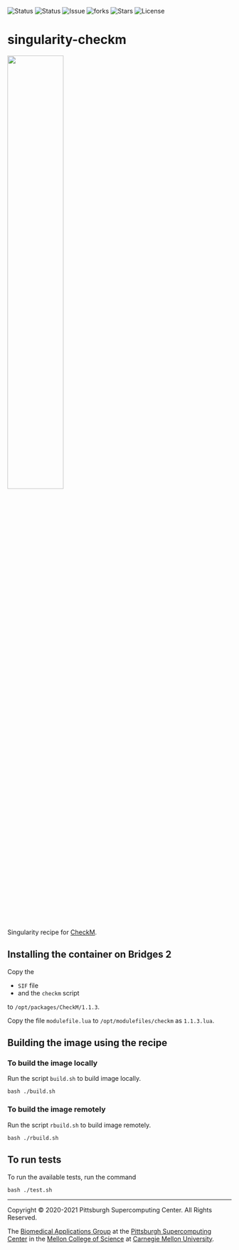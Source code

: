 ![Status](https://github.com/pscedu/singularity-checkm/actions/workflows/main.yml/badge.svg)
![Status](https://github.com/pscedu/singularity-checkm/actions/workflows/pretty.yml/badge.svg)
![Issue](https://img.shields.io/github/issues/pscedu/singularity-checkm)
![forks](https://img.shields.io/github/forks/pscedu/singularity-checkm)
![Stars](https://img.shields.io/github/stars/pscedu/singularity-checkm)
![License](https://img.shields.io/github/license/pscedu/singularity-checkm)

# singularity-checkm

<img src="http://ecogenomics.github.io/CheckM/img/checkm.png" width="50%" />

Singularity recipe for [CheckM](http://ecogenomics.github.io/CheckM/).

## Installing the container on Bridges 2
Copy the

* `SIF` file
* and the `checkm` script

to `/opt/packages/CheckM/1.1.3`.

Copy the file `modulefile.lua` to `/opt/modulefiles/checkm` as `1.1.3.lua`.

## Building the image using the recipe

### To build the image locally
Run the script `build.sh` to build image locally.

```
bash ./build.sh
````

### To build the image remotely
Run the script `rbuild.sh` to build image remotely.

```
bash ./rbuild.sh
```

## To run tests
To run the available tests, run the command

```
bash ./test.sh
```

---
Copyright © 2020-2021 Pittsburgh Supercomputing Center. All Rights Reserved.

The [Biomedical Applications Group](https://www.psc.edu/biomedical-applications/) at the [Pittsburgh Supercomputing Center](http://www.psc.edu) in the [Mellon College of Science](https://www.cmu.edu/mcs/) at [Carnegie Mellon University](http://www.cmu.edu).
